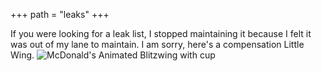 +++
path = "leaks"
+++

If you were looking for a leak list, I stopped maintaining it because I felt it was out of my lane to maintain. I am sorry,  here's a compensation Little Wing.
![McDonald's Animated Blitzwing with cup](/IMG_20250128_154626.jpg)
